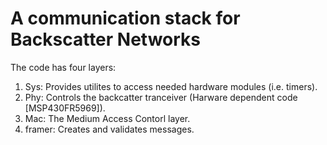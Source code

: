 # A communication stack for Backscatter Networks
The code has four layers:
1. Sys: Provides utilites to access needed hardware modules (i.e. timers).
2. Phy: Controls the backcatter tranceiver (Harware dependent code [MSP430FR5969]).
3. Mac: The Medium Access Contorl layer.
4. framer: Creates and validates messages.
